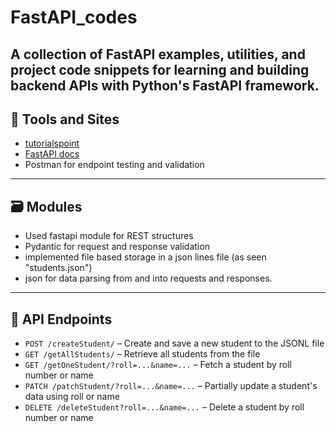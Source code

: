 # FastAPI_codes

A collection of FastAPI examples, utilities, and project code snippets for learning and building backend APIs with Python's FastAPI framework.
---
## 🔨 Tools and Sites
- [tutorialspoint](https://www.tutorialspoint.com/fastapi/index.htm)
- [FastAPI docs](https://fastapi.tiangolo.com/)
- Postman for endpoint testing and validation

---

## 🗃️ Modules
- Used fastapi module for REST structures
- Pydantic for request and response validation
- implemented file based storage in a json lines file (as seen "students.json")
- json for data parsing from and into requests and responses.
  
---

## 🔗 API Endpoints

- `POST /createStudent/` – Create and save a new student to the JSONL file
- `GET /getAllStudents/` – Retrieve all students from the file
- `GET /getOneStudent/?roll=...&name=...` – Fetch a student by roll number or name
- `PATCH /patchStudent/?roll=...&name=...` – Partially update a student's data using roll or name
- `DELETE /deleteStudent?roll=...&name=...` – Delete a student by roll number or name
